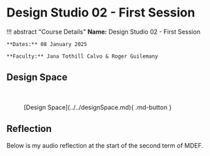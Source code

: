 # Design Studio 02 - First Session 

!!! abstract "Course Details"
    **Name:** Design Studio 02 - First Session 

    **Dates:** 08 January 2025

    **Faculty:** Jana Tothill Calvo & Roger Guilemany


## Design Space 

<!-- ![DS01](../../images/term1/designstudio/DesignSpaceOverview_01.png){ align=left } -->

<br>

<figure markdown="span"> [Design Space](../../designSpace.md){ .md-button } </figure>


## Reflection 

Below is my audio reflection at the start of the second term of MDEF.

<br>
<figure markdown="span">
  <!-- <audio controls src="../../../audio/DesignStudioReflection1.mp3"></audio> -->
</figure>